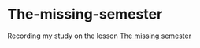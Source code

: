 # The-missing-semester 

Recording my study on the lesson [The missing semester](https://missing-semester-cn.github.io)